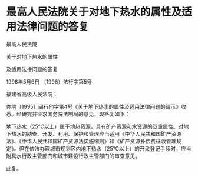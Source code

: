 # 最高人民法院关于对地下热水的属性及适用法律问题的答复

<!-- INFO END -->

最高人民法院

关于对地下热水的属性

及适用法律问题的答复

1996年5月6日 〔1996〕法行字第5号

福建省高级人民法院：

你院〔1995〕闽行他字第4号《关于地下热水的属性及适用法律问题的请示》收悉。经研究并征求国务院法制局的意见，现答复如下：

地下热水（25℃以上）属于地热资源，具有矿产资源和水资源的双重属性。对地下热水的勘查、开发、利用、保护和管理应当适用《中华人民共和国矿产资源法》、《中华人民共和国矿产资源法实施细则》和《矿产资源补偿费征收管理规定》。但在依法办理城市规划区内地下热水（25℃以上）的开采登记手续时，应当附具水行政主管部门和城市建设行政主管部门的审查意见。

此复。
